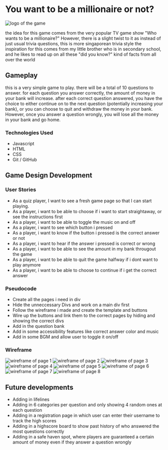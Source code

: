 
# You want to be a millionaire or not?
![logo of the game](/assets/images/Logo.png)


the idea for this game comes from the very popular TV game show "Who wants to be a millionaire?"
However, there is a slight twist to it as instead of just usual trivia questions, this is more singaporean trivia style
the inspiration for this comes from my little brother who is in secondary school, and he likes to read up on all these "did you know?" kind of facts from all over the world

## Gameplay
this is a very simple game to play. there will be a total of 10 questions to answer. for each question you answer correctly, the amount of money in your bank will increase. after each correct question answered, you have the choice to either continue on to the next question (potentially increasing your bank), or you can choose to quit and withdraw the money in your bank. However, once you answer a question wrongly, you will lose all the money in your bank and go home.

### Technologies Used
* Javascript
*  HTML
*  CSS
*  Git / GitHub

## Game Design Development


### User Stories 
* As a quiz player, I want to see a fresh game page so that I can start playing.
* As a player, i want to be able to choose if i want to start straightaway, or see the instructions first
* As a player, i want to be able to toggle the music on and off
* As a player, i want to see which button i pressed
* As a player, i want to know if the button i pressed is the correct answer or not
* As a player, i want to hear if the answer i pressed is correct or wrong
* As a player, i want  to be able to see the amount in my bank througout the game
* As a player, i want to be able to quit the game halfway if i dont want to play anymore
* As a player, i want to be able to choose to continue if i get the correct answer

### Pseudocode
* Create all the pages i need in div
* Hide the unneccessary Divs and work on a main div first
* Follow the wireframe i made and create the template and buttons
* Wire up the buttons and link them to the correct pages by hiding and showing the correct divs
* Add in the question bank
* Add in some accessibility features like correct answer color and music
* Add in some BGM and allow user to toggle it on/off

### Wireframe
![wireframe of page 1](/assets/images/wireframe/1.png)
![wireframe of page 2](/assets/images/wireframe/2.png)
![wireframe of page 3](/assets/images/wireframe/3.png)
![wireframe of page 4](/assets/images/wireframe/4.png)
![wireframe of page 5](/assets/images/wireframe/5.png)
![wireframe of page 6](/assets/images/wireframe/6.png)
![wireframe of page 7](/assets/images/wireframe/7.png)
![wireframe of page 8](/assets/images/wireframe/8.png)


## Future developments
* Adding in lifelines
* Adding in 6 categories per question and only showing 4 random ones at each question
* Adding in a registration page in which user can enter their username to track the high scores
* Adding in a highscore board to show past history of who answered the most questions correctly
* Adding in a safe haven spot, where players are guaranteed a certain amount of money even if they answer a question wrongly
